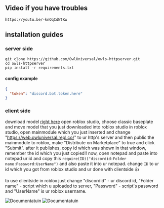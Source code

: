 ## Video if you have troubles
```
https://youtu.be/-knOqCdWtKw
```
## installation guides

### server side
```sh-session
git clone https://github.com/OwlUniversal/owls-httpserver.git
cd owls-httpserver
pip install -r requirements.txt
```

#### config example

```json
{
  "token": "discord.bot.token.here"
}
```

### client side
download model [right here](https://github.com/OwlUniversal/owls-httpserver/raw/main/roblox/12420323144.rbxm)
open roblox studio, choose classic baseplate and move model that you just downloaded into roblox studio
in roblox studio, open mainmodule which you just inserted and change "https://web.owluniversal.repl.co/" to ur http's server
and then public the mainmodule to roblox, make "Distribute on Marketplace" to true and click "Submit".
after it publishes, copy id which was shown in that window, remember the id which you just copied!! 
now, open notepad and paste into notepad ur id and copy this `require(ID)("discordid:Folder name:Password:UserName")` and also paste it into ur notepad.
change `ID` to ur id which you got from roblox studio and ur done with clientside 👍

to use clientside in roblox just change "discordid" - ur discord id, "Folder name" - script which u uploaded to server, "Password" - script's password and "UserName" is ur roblox username.


<img src="https://cdn.discordapp.com/attachments/1093171976283095040/1156192826284064768/image.png?ex=651413fa&is=6512c27a&hm=b416b15dc2bdcc768ec7d98631ab8293553219e09c40584739f642460716a6f8&" alt="Documentatuin"></a>
<img src="https://cdn.discordapp.com/attachments/1093171976283095040/1156192826003042324/image.png?ex=651413fa&is=6512c27a&hm=8c4b3b63503d893c63fb172c0c0b49c43409391c2d5804f6558dcb33bd7227e2&" alt="Documentatuin"></a>
